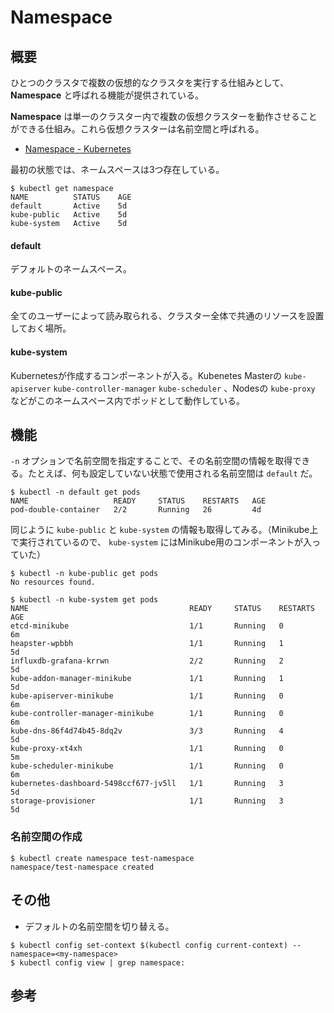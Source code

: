 # Namespace

## 概要

ひとつのクラスタで複数の仮想的なクラスタを実行する仕組みとして、 **Namespace** と呼ばれる機能が提供されている。

**Namespace** は単一のクラスター内で複数の仮想クラスターを動作させることができる仕組み。これら仮想クラスターは名前空間と呼ばれる。

- [Namespace - Kubernetes](https://kubernetes.io/docs/concepts/overview/working-with-objects/namespaces/)

最初の状態では、ネームスペースは3つ存在している。

```
$ kubectl get namespace
NAME          STATUS    AGE
default       Active    5d
kube-public   Active    5d
kube-system   Active    5d
```

#### default

デフォルトのネームスペース。

#### kube-public

全てのユーザーによって読み取られる、クラスター全体で共通のリソースを設置しておく場所。

#### kube-system

Kubernetesが作成するコンポーネントが入る。Kubenetes Masterの `kube-apiserver` `kube-controller-manager` `kube-scheduler` 、Nodesの `kube-proxy` などがこのネームスペース内でポッドとして動作している。

## 機能

`-n` オプションで名前空間を指定することで、その名前空間の情報を取得できる。たとえば、何も設定していない状態で使用される名前空間は `default` だ。

```
$ kubectl -n default get pods
NAME                   READY     STATUS    RESTARTS   AGE
pod-double-container   2/2       Running   26         4d
```

同じように `kube-public` と `kube-system` の情報も取得してみる。（Minikube上で実行されているので、 `kube-system` にはMinikube用のコンポーネントが入っていた）

```
$ kubectl -n kube-public get pods
No resources found.
```

```
$ kubectl -n kube-system get pods
NAME                                    READY     STATUS    RESTARTS   AGE
etcd-minikube                           1/1       Running   0          6m
heapster-wpbbh                          1/1       Running   1          5d
influxdb-grafana-krrwn                  2/2       Running   2          5d
kube-addon-manager-minikube             1/1       Running   1          5d
kube-apiserver-minikube                 1/1       Running   0          6m
kube-controller-manager-minikube        1/1       Running   0          6m
kube-dns-86f4d74b45-8dq2v               3/3       Running   4          5d
kube-proxy-xt4xh                        1/1       Running   0          5m
kube-scheduler-minikube                 1/1       Running   0          6m
kubernetes-dashboard-5498ccf677-jv5ll   1/1       Running   3          5d
storage-provisioner                     1/1       Running   3          5d
```

### 名前空間の作成

```
$ kubectl create namespace test-namespace
namespace/test-namespace created
```

## その他

- デフォルトの名前空間を切り替える。

```
$ kubectl config set-context $(kubectl config current-context) --namespace=<my-namespace>
$ kubectl config view | grep namespace:
```

## 参考
